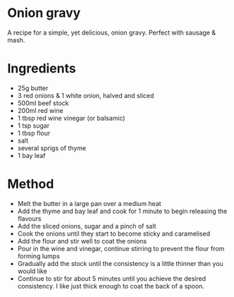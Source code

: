 # Onion gravy

A recipe for a simple, yet delicious, onion gravy.  Perfect with sausage & mash.

# Ingredients

- 25g butter
- 3 red onions & 1 white onion, halved and sliced
- 500ml beef stock
- 200ml red wine
- 1 tbsp red wine vinegar (or balsamic)
- 1 tsp sugar
- 1 tbsp flour
- salt
- several sprigs of thyme
- 1 bay leaf

# Method

- Melt the butter in a large pan over a medium heat
- Add the thyme and bay leaf and cook for 1 minute to begin releasing the flavours
- Add the sliced onions, sugar and a pinch of salt
- Cook the onions until they start to become sticky and caramelised
- Add the flour and stir well to coat the onions
- Pour in the wine and vinegar, continue stirring to prevent the flour from forming lumps
- Gradually add the stock until the consistency is a little thinner than you would like 
- Continue to stir for about 5 minutes until you achieve the desired consistency.  I like just thick enough to coat the back of a spoon.


